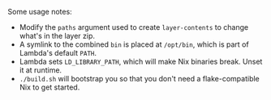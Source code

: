 Some usage notes:
* Modify the `paths` argument used to create `layer-contents` to change what's in the layer zip.
* A symlink to the combined `bin` is placed at `/opt/bin`, which is part of Lambda's default `PATH`.
* Lambda sets `LD_LIBRARY_PATH`, which will make Nix binaries break. Unset it at runtime.
* `./build.sh` will bootstrap you so that you don't need a flake-compatible Nix to get started.
